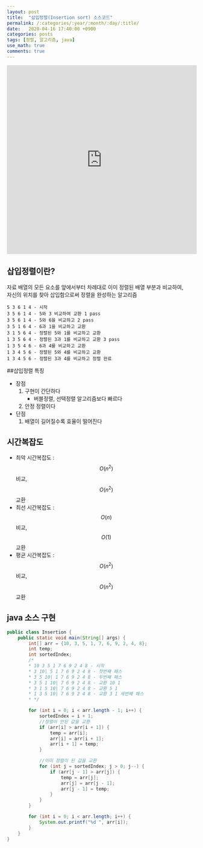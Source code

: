 ```yaml
---
layout: post
title:  "삽입정렬(Insertion sort) 소스코드"
permalink: /:categories/:year/:month/:day/:title/
date:   2020-04-16 17:40:00 +0900
categories: posts
tags: [정렬, 알고리즘, java]
use_math: true
comments: true
---
```


<iframe width="100%" height="500" src="https://www.youtube.com/embed/ROalU379l3U" frameborder="0" allow="accelerometer; autoplay; encrypted-media; gyroscope; picture-in-picture" allowfullscreen></iframe>

## 삽입정렬이란?
자료 배열의 모든 요소를 앞에서부터 차례대로 이미 정렬된 배열 부분과 비교하여,<br>
자신의 위치를 찾아 삽입함으로써 정렬을 완성하는 알고리즘

    5 3 6 1 4 - 시작
    3 5 6 1 4 - 5와 3 비교하여 교환 1 pass
    3 5 6 1 4 - 5와 6을 비교하고 2 pass
    3 5 1 6 4 - 6과 1을 비교하고 교환
    3 1 5 6 4 - 정렬된 5와 1를 비교하고 교환
    1 3 5 6 4 - 정렬된 3과 1를 비교하고 교환 3 pass
    1 3 5 4 6 - 6과 4를 비교하고 교환
    1 3 4 5 6 - 정렬된 5와 4를 비교하고 교환
    1 3 4 5 6 - 정렬된 3과 4를 비교하고 정렬 완료
    
##삽입정렬 특징
- 장점
    1. 구현이 간단하다
        * 버블정렬, 선택정렬 알고리즘보다 빠르다
    2. 안정 정렬이다
- 단점
    1. 배열이 길어질수록 효율이 떨어진다
    
## 시간복잡도
- 최악 시간복잡도 : $$O(n^2)$$ 비교, $$O(n^2)$$ 교환
- 최선 시간복잡도 : $$O(n)$$ 비교, $$O(1)$$ 교환
- 평균 시간복잡도 : $$O(n^2)$$ 비교, $$O(n^2)$$ 교환

## java 소스 구현

```java  
public class Insertion {
    public static void main(String[] args) {
        int[] arr = {10, 3, 5, 1, 7, 6, 9, 2, 4, 8};
        int temp;
        int sortedIndex;
        /*
        * 10 3 5 1 7 6 9 2 4 8 - 시작
        * 3 10| 5 1 7 6 9 2 4 8 - 첫번째 패스
        * 3 5 10| 1 7 6 9 2 4 8 - 두번째 패스
        * 3 5 1 10| 7 6 9 2 4 8 - 교환 10 1
        * 3 1 5 10| 7 6 9 2 4 8 - 교환 5 1
        * 1 3 5 10| 7 6 9 2 4 8 - 교환 3 1 세번째 패스
        * */

        for (int i = 0; i < arr.length - 1; i++) {
            sortedIndex = i + 1;
            //정렬이 안된 값을 교환
            if (arr[i] > arr[i + 1]) {
                temp = arr[i];
                arr[i] = arr[i + 1];
                arr[i + 1] = temp;
            }

            //이미 정렬이 된 값을 교환
            for (int j = sortedIndex; j > 0; j--) {
                if (arr[j - 1] > arr[j]) {
                    temp = arr[j];
                    arr[j] = arr[j - 1];
                    arr[j - 1] = temp;
                }
            }
        }

        for (int i = 0; i < arr.length; i++) {
            System.out.printf("%d ", arr[i]);
        }
    }
}
```
